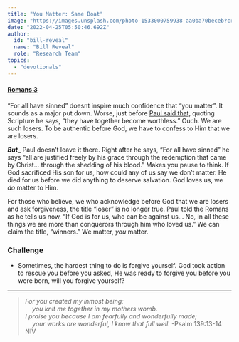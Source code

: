 ```yaml
---
title: "You Matter: Same Boat"
image: "https://images.unsplash.com/photo-1533000759938-aa0ba70beceb?crop=entropy&cs=srgb&fm=jpg&ixid=Mnw5NjYxfDB8MXxzZWFyY2h8MTB8fFRydXRofGVufDB8fHx8MTYxODIzNjM3Mw&ixlib=rb-1.2.1&q=85"
date: "2022-04-25T05:50:46.692Z"
author:
  id: "bill-reveal"
  name: "Bill Reveal"
  role: "Research Team"
topics:
  - "devotionals"
---
```

#### [Romans 3][1]
“For all have sinned” doesnt inspire much confidence that “you matter”. It sounds as a major put down. Worse, just before [Paul said that][2], quoting Scripture he says, “they have together become worthless.” Ouch. We are such losers. To be authentic before God, we have to confess to Him that we are losers.

**_But__** Paul doesn’t leave it there. Right after he says, “For all have sinned” he says “all are justified freely by his grace through the redemption that came by Christ... through the shedding of his blood.” Makes you pause to think. If God sacrificed His son for us, how could any of us say we don’t matter. He died for us before we did anything to deserve salvation. God loves us, we _do_ matter to Him.

For those who believe, we who acknowledge before God that we are losers and ask forgiveness, the title “loser” is no longer true. Paul told the Romans as he tells us now, “If God is for us, who can be against us... No, in all these things we are more than conquerors through him who loved us.” We can claim the title, “winners.” We matter, _you_ matter.

### Challenge
- Sometimes, the hardest thing to do is forgive yourself. God took action to rescue you before you asked, He was ready to forgive you before you were born, will you forgive yourself?

----

> _For you created my inmost being;   
> &nbsp;&nbsp;&nbsp;&nbsp;you knit me together in my mothers womb.    
> I praise you because I am fearfully and wonderfully made;    
> &nbsp;&nbsp;&nbsp;&nbsp;your works are wonderful, I know that full well._ -Psalm 139:13-14 NIV

[1]: https://biblehub.com/romans/3.htm
[2]: https://biblehub.com/romans/3-23.htm
